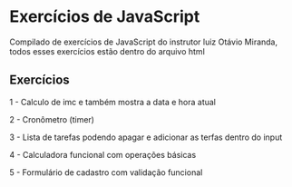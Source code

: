 # Exercícios de JavaScript

Compilado de exercícios de JavaScript do instrutor luiz Otávio Miranda, todos esses exercícios estão dentro do arquivo html


## Exercícios

1 - Calculo de imc e também mostra a data e hora atual

2 - Cronômetro (timer)

3 - Lista de tarefas podendo apagar e adicionar as terfas dentro do  input

4 - Calculadora funcional com operações básicas

5 - Formulário de cadastro com validação funcional
